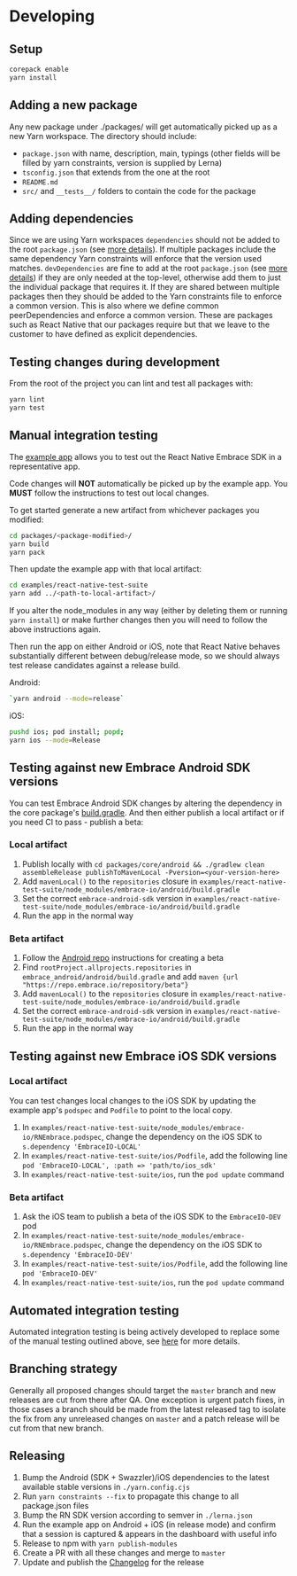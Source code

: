 # Developing

## Setup

```bash
corepack enable
yarn install
```

## Adding a new package

Any new package under ./packages/ will get automatically picked up as a new Yarn workspace. The directory should include:
- `package.json` with name, description, main, typings (other fields will be filled by yarn constraints, version is supplied by Lerna)
- `tsconfig.json` that extends from the one at the root
- `README.md`
- `src/` and `__tests__/` folders to contain the code for the package

## Adding dependencies

Since we are using Yarn workspaces `dependencies` should not be added to the root `package.json` (see [more details](https://stackoverflow.com/a/53558779)).
If multiple packages include the same dependency Yarn constraints will enforce that the version used matches.
`devDependencies` are fine to add at the root `package.json` (see [more details](https://github.com/lerna/lerna/issues/1079#issuecomment-337660289))
if they are only needed at the top-level, otherwise add them to just the individual package that requires it. If they
are shared between multiple packages then they should be added to the Yarn constraints file to enforce a common version.
This is also where we define common peerDependencies and enforce a common version. These are packages such as React Native
that our packages require but that we leave to the customer to have defined as explicit dependencies.

## Testing changes during development

From the root of the project you can lint and test all packages with:

```bash
yarn lint
yarn test
```

## Manual integration testing

The [example app](examples/react-native-test-suite/) allows you to test out the React Native Embrace SDK in a representative app.

Code changes will **NOT** automatically be picked up by the example app. You **MUST** follow the instructions to test out local changes.

To get started generate a new artifact from whichever packages you modified:

```bash
cd packages/<package-modified>/
yarn build
yarn pack
```

Then update the example app with that local artifact:

```bash
cd examples/react-native-test-suite
yarn add ../<path-to-local-artifact>/
```

If you alter the node_modules in any way (either by deleting them or running `yarn install`) or make further changes
then you will need to follow the above instructions again.

Then run the app on either Android or iOS, note that React Native behaves substantially different between debug/release
mode, so we should always test release candidates against a release build.

Android:

```bash
`yarn android --mode=release`
```

iOS:

```bash
pushd ios; pod install; popd;
yarn ios --mode=Release
```

## Testing against new Embrace Android SDK versions

You can test Embrace Android SDK changes by altering the dependency in the core package's [build.gradle](./packages/core/android/build.gradle).
And then either publish a local artifact or if you need CI to pass - publish a beta:

### Local artifact

1. Publish locally with `cd packages/core/android && ./gradlew clean assembleRelease publishToMavenLocal -Pversion=<your-version-here>`
2. Add `mavenLocal()` to the `repositories` closure in `examples/react-native-test-suite/node_modules/embrace-io/android/build.gradle`
3. Set the correct `embrace-android-sdk` version in `examples/react-native-test-suite/node_modules/embrace-io/android/build.gradle`
4. Run the app in the normal way

### Beta artifact

1. Follow the [Android repo](https://github.com/embrace-io/embrace-android-sdk3#qa-releases) instructions for creating a beta
2. Find `rootProject.allprojects.repositories` in `embrace_android/android/build.gradle` and add `maven {url "https://repo.embrace.io/repository/beta"}`
3. Add `mavenLocal()` to the `repositories` closure in `examples/react-native-test-suite/node_modules/embrace-io/android/build.gradle`
4. Set the correct `embrace-android-sdk` version in `examples/react-native-test-suite/node_modules/embrace-io/android/build.gradle`
5. Run the app in the normal way

## Testing against new Embrace iOS SDK versions

### Local artifact

You can test changes local changes to the iOS SDK by updating the example app's `podspec` and `Podfile` to point to the local copy.

1. In `examples/react-native-test-suite/node_modules/embrace-io/RNEmbrace.podspec`, change the dependency on the iOS SDK to `s.dependency 'EmbraceIO-LOCAL'`
2. In `examples/react-native-test-suite/ios/Podfile`, add the following line `pod 'EmbraceIO-LOCAL', :path => 'path/to/ios_sdk'`
3. In `examples/react-native-test-suite/ios`, run the `pod update` command

### Beta artifact

1. Ask the iOS team to publish a beta of the iOS SDK to the `EmbraceIO-DEV` pod
2. In `examples/react-native-test-suite/node_modules/embrace-io/RNEmbrace.podspec`, change the dependency on the iOS SDK to `s.dependency 'EmbraceIO-DEV'`
3. In `examples/react-native-test-suite/ios/Podfile`, add the following line `pod 'EmbraceIO-DEV'`
4. In `examples/react-native-test-suite/ios`, run the `pod update` command

## Automated integration testing

Automated integration testing is being actively developed to replace some of the manual testing outlined above, see [here](./integration-tests/README.md) for more details.

## Branching strategy

Generally all proposed changes should target the `master` branch and new releases are cut from there after QA. One exception
is urgent patch fixes, in those cases a branch should be made from the latest released tag to isolate the fix from any
unreleased changes on `master` and a patch release will be cut from that new branch.

## Releasing

1. Bump the Android (SDK + Swazzler)/iOS dependencies to the latest available stable versions in `./yarn.config.cjs`
2. Run `yarn constraints --fix` to propagate this change to all package.json files
3. Bump the RN SDK version according to semver in `./lerna.json`
4. Run the example app on Android + iOS (in release mode) and confirm that a session is captured & appears in the dashboard with useful info
5. Release to npm with `yarn publish-modules`
6. Create a PR with all these changes and merge to `master`
7. Update and publish the [Changelog](https://github.com/embrace-io/embrace-docs/blob/master/docs/react-native/changelog.md) for the release
